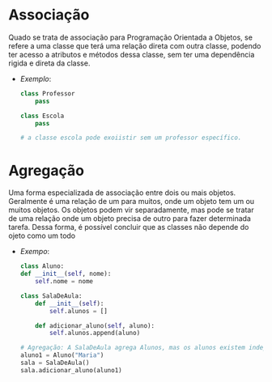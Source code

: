 # Associação
Quado se trata de associação para Programação Orientada a Objetos, se refere a uma classe que terá uma relação direta com outra classe, podendo ter acesso a atributos e métodos dessa classe, sem ter uma dependência rigida e direta da classe.
- *Exemplo*:
    ```Python
    class Professor
        pass

    class Escola
        pass

    # a classe escola pode exoiistir sem um professor específico.
    ```


# Agregação
Uma forma especializada de associação entre dois ou mais objetos. Geralmente é uma relação de um para muitos, onde um objeto tem um ou muitos objetos. Os objetos podem vir separadamente, mas pode se tratar de uma relação onde um objeto precisa de outro para fazer determinada tarefa. Dessa forma, é possível concluir que as classes não depende do ojeto como um todo
- *Exempo*:
    ```Python
    class Aluno:
    def __init__(self, nome):
        self.nome = nome

    class SalaDeAula:
        def __init__(self):
            self.alunos = []

        def adicionar_aluno(self, aluno):
            self.alunos.append(aluno)

    # Agregação: A SalaDeAula agrega Alunos, mas os alunos existem independentemente
    aluno1 = Aluno("Maria")
    sala = SalaDeAula()
    sala.adicionar_aluno(aluno1)

    ```